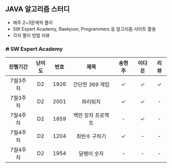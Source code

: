 ## JAVA 알고리즘 스터디
- 매주 2~3문제씩 풀이
- SW Expert Academy, Baekjoon, Programmers 등 알고리즘 사이트 활용
- 각자 풀이 방법 리뷰



### 🔥 SW Expert Academy

|진행기간|난이도|번호|제목|송현주|이다은|리뷰|
|:---:|:------:|:---:|:---:|:---:|:---:|:---:|
|7월3주차|D2|1926|간단한 369 게임|✓|✓|✓|
|7월3주차|D2|2001|파리퇴치|✓|✓|-|-|
|7월4주차|D2|1859|백만 장자 프로젝트|-|✓|-|
|7월4주차|D2|1204|최빈수 구하기|✓|-|-|
|7월4주차|D2|1954|달팽이 숫자|-|-|-|
